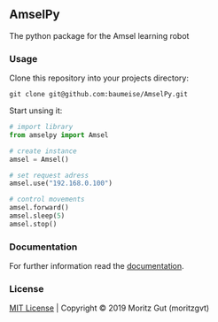 ## AmselPy
The python package for the Amsel learning robot

### Usage
Clone this repository into your projects directory: 
``` shell
git clone git@github.com:baumeise/AmselPy.git
```
Start unsing it:
``` python
# import library
from amselpy import Amsel

# create instance
amsel = Amsel()

# set request adress
amsel.use("192.168.0.100")

# control movements
amsel.forward()
amsel.sleep(5)
amsel.stop()
```
### Documentation
For further information read the [documentation](https://baumeise.github.io/amsel/docs).

### License
[MIT License](https://github.com/baumeise/amselpy/blob/master/LICENSE) | Copyright © 2019 Moritz Gut (moritzgvt)
